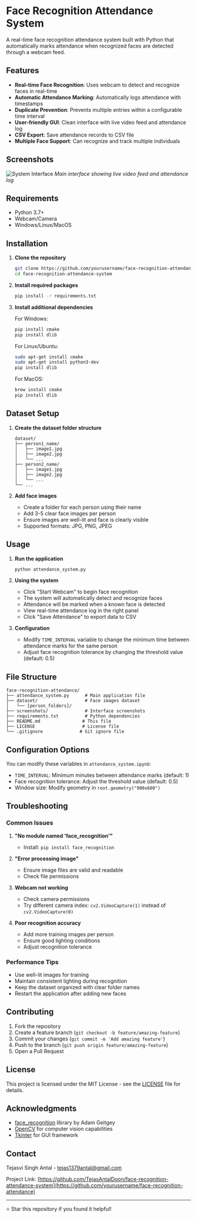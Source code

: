 # Face Recognition Attendance System

A real-time face recognition attendance system built with Python that automatically marks attendance when recognized faces are detected through a webcam feed.

## Features

- **Real-time Face Recognition**: Uses webcam to detect and recognize faces in real-time
- **Automatic Attendance Marking**: Automatically logs attendance with timestamps
- **Duplicate Prevention**: Prevents multiple entries within a configurable time interval
- **User-friendly GUI**: Clean interface with live video feed and attendance log
- **CSV Export**: Save attendance records to CSV file
- **Multiple Face Support**: Can recognize and track multiple individuals

## Screenshots

![System Interface](screenshots/interface.png)
_Main interface showing live video feed and attendance log_

## Requirements

- Python 3.7+
- Webcam/Camera
- Windows/Linux/MacOS

## Installation

1. **Clone the repository**

   ```bash
   git clone https://github.com/yourusername/face-recognition-attendance-system.git
   cd face-recognition-attendance-system
   ```

2. **Install required packages**

   ```bash
   pip install -r requirements.txt
   ```

3. **Install additional dependencies**

   For Windows:

   ```bash
   pip install cmake
   pip install dlib
   ```

   For Linux/Ubuntu:

   ```bash
   sudo apt-get install cmake
   sudo apt-get install python3-dev
   pip install dlib
   ```

   For MacOS:

   ```bash
   brew install cmake
   pip install dlib
   ```

## Dataset Setup

1. **Create the dataset folder structure**

   ```
   dataset/
   ├── person1_name/
   │   ├── image1.jpg
   │   ├── image2.jpg
   │   └── ...
   ├── person2_name/
   │   ├── image1.jpg
   │   ├── image2.jpg
   │   └── ...
   └── ...
   ```

2. **Add face images**
   - Create a folder for each person using their name
   - Add 3-5 clear face images per person
   - Ensure images are well-lit and face is clearly visible
   - Supported formats: JPG, PNG, JPEG

## Usage

1. **Run the application**

   ```bash
   python attendance_system.py
   ```

2. **Using the system**

   - Click "Start Webcam" to begin face recognition
   - The system will automatically detect and recognize faces
   - Attendance will be marked when a known face is detected
   - View real-time attendance log in the right panel
   - Click "Save Attendance" to export data to CSV

3. **Configuration**
   - Modify `TIME_INTERVAL` variable to change the minimum time between attendance marks for the same person
   - Adjust face recognition tolerance by changing the threshold value (default: 0.5)

## File Structure

```
face-recognition-attendance/
├── attendance_system.py      # Main application file
├── dataset/                  # Face images dataset
│   └── [person_folders]/
├── screenshots/              # Interface screenshots
├── requirements.txt          # Python dependencies
├── README.md                # This file
├── LICENSE                  # License file
└── .gitignore              # Git ignore file
```

## Configuration Options

You can modify these variables in `attendance_system.ipynb`:

- `TIME_INTERVAL`: Minimum minutes between attendance marks (default: 1)
- Face recognition tolerance: Adjust the threshold value (default: 0.5)
- Window size: Modify geometry in `root.geometry("900x600")`

## Troubleshooting

### Common Issues

1. **"No module named 'face_recognition'"**

   - Install: `pip install face_recognition`

2. **"Error processing image"**

   - Ensure image files are valid and readable
   - Check file permissions

3. **Webcam not working**

   - Check camera permissions
   - Try different camera index: `cv2.VideoCapture(1)` instead of `cv2.VideoCapture(0)`

4. **Poor recognition accuracy**
   - Add more training images per person
   - Ensure good lighting conditions
   - Adjust recognition tolerance

### Performance Tips

- Use well-lit images for training
- Maintain consistent lighting during recognition
- Keep the dataset organized with clear folder names
- Restart the application after adding new faces

## Contributing

1. Fork the repository
2. Create a feature branch (`git checkout -b feature/amazing-feature`)
3. Commit your changes (`git commit -m 'Add amazing feature'`)
4. Push to the branch (`git push origin feature/amazing-feature`)
5. Open a Pull Request

## License

This project is licensed under the MIT License - see the [LICENSE](LICENSE) file for details.

## Acknowledgments

- [face_recognition](https://github.com/ageitgey/face_recognition) library by Adam Geitgey
- [OpenCV](https://opencv.org/) for computer vision capabilities
- [Tkinter](https://docs.python.org/3/library/tkinter.html) for GUI framework

## Contact

Tejasvi Singh Antal - tejas1379antal@gmail.com

Project Link: [https://github.com/TejasAntalDoon/face-recognition-attendance-system](https://github.com/yourusername/face-recognition-attendance)

---

⭐ Star this repository if you found it helpful!

